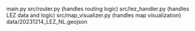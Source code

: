 main.py
src/router.py (handles routing logic)
src/lez_handler.py (handles LEZ data and logic)
src/map_visualizer.py (handles map visualization)
data/20231214_LEZ_NL.geojson
